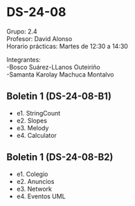 # DS-24-08

Grupo: 2.4<br>
Profesor: David Alonso<br>
Horario prácticas: Martes de 12:30 a 14:30<br>

Integrantes: <br>
  -Bosco Suárez-LLanos Outeiriño<br>
  -Samanta Karolay Machuca Montalvo<br>
 
 ## Boletin 1  (DS-24-08-B1)
 
  - e1. StringCount
  - e2. Slopes
  - e3. Melody
  - e4. Calculator
 
 
 ## Boletin 1  (DS-24-08-B2)
 
  - e1. Colegio
  - e2. Anuncios
  - e3. Network
  - e4. Eventos UML 
